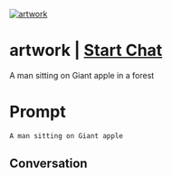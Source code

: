 
[![artwork](https://flow-prompt-covers.s3.us-west-1.amazonaws.com/icon/Minimalist/i18.png)](https://gptcall.net/chat.html?data=%7B%22contact%22%3A%7B%22id%22%3A%22jsG9kRQUlScdJsmSoPDRO%22%2C%22flow%22%3Atrue%7D%7D)
# artwork | [Start Chat](https://gptcall.net/chat.html?data=%7B%22contact%22%3A%7B%22id%22%3A%22jsG9kRQUlScdJsmSoPDRO%22%2C%22flow%22%3Atrue%7D%7D)
A man sitting on Giant apple in a forest

# Prompt

```
A man sitting on Giant apple
```

## Conversation




